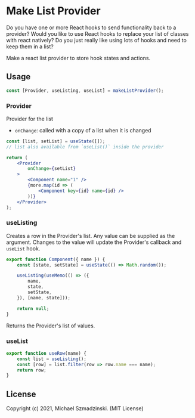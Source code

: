 # Make List Provider

Do you have one or more React hooks to send functionality back to a provider?
Would you like to use React hooks to replace your list of classes with react natively?
Do you just really like using lots of hooks and need to keep them in a list?

Make a react list provider to store hook states and actions.

## Usage

```js
const [Provider, useListing, useList] = makeListProvider();
```

### Provider

Provider for the list

* `onChange`: called with a copy of a list when it is changed

```jsx
const [list, setList] = useState([]);
// list also available from `useList()` inside the provider

return (
	<Provider
		onChange={setList}
	>
		<Component name="1" />
		{more.map(id => (
			<Component key={id} name={id} />
		))}
	</Provider>
);
```

### useListing

Creates a row in the Provider's list.
Any value can be supplied as the argument.
Changes to the value will update the Provider's callback and `useList` hook.

```js
export function Component({ name }) {
	const [state, setState] = useState(() => Math.random());

	useListing(useMemo(() => ({
		name,
		state,
		setState,
	}), [name, state]));

	return null;
}
```

Returns the Provider's list of values.

### useList

```js
export function useRow(name) {
	const list = useListing();
	const [row] = list.filter(row => row.name === name);
	return row;
}
```

## License

Copyright (c) 2021, Michael Szmadzinski. (MIT License)
